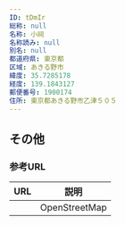 ```yaml
---
ID: tDmIr
総称: null
名称: 小祠
名称読み: null
別名: null
都道府県: 東京都
区域: あきる野市
緯度: 35.7285178
経度: 139.1843127
郵便番号: 1900174
住所: 東京都あきる野市乙津５０５
---
```


## その他

### 参考URL

| URL | 説明          |
| --- | ------------- |
|     | OpenStreetMap |
